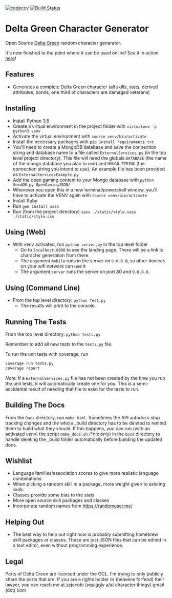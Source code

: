 [![codecov](https://codecov.io/gh/zejacobi/DeltaGreen/branch/master/graph/badge.svg)](https://codecov.io/gh/zejacobi/DeltaGreen)
[![Build Status](https://travis-ci.org/zejacobi/DeltaGreen.svg?branch=master)](https://travis-ci.org/zejacobi/DeltaGreen)

# Delta Green Character Generator
Open Source [Delta Green](http://www.delta-green.com/) random character generator.

It's now finished to the point where it can be used online!
See it in action [here](http://deltagreen.zachjacobi.com)!

## Features
* Generates a complete Delta Green character (all skills, stats, derived attributes, bonds, one 
third of characters are damaged veterans)

## Installing
* Install Python 3.5
* Create a virtual environment in the project folder with `virtualenv -p python3 venv`
* Activate the virtual environment with `source venv/bin/activate`
* Install the necessary packages with `pip install requirements.txt`
* You'll need to create a MongoDB database and save the connection string and database name to a
file called `ExternalServices.py` (in the top level project directory). This file will need the 
globals `DATABASE` (the name of the mongo database you plan to use) and `MONGO_STRING` 
(the connection string you intend to use). An example file has been provided as 
`ExternalServicesExample.py`
* Add the open gaming content to your Mongo database with `python SeedDB.py OpenGamingJSON/`
* Whenever you open this in a new terminal/powershell window, you'll have to activate the VENV again
with `source venv/bin/activate`
* Install Ruby
* Run `gem install sass`
* Run (from the project directory) `sass ./static/style.sass ./static/style.css`

## Using (Web)
* With venv activated, run `python server.py` in the top level folder
    * Go to `localhost:8080` to see the landing page. There will be a link to character
    generation from there.
    * The argument `mobile` runs in the server on `0.0.0.0`, so other devices on your
    wifi network can use it
    * The argument `server` runs the server on port 80 and `0.0.0.0`.

## Using (Command Line)
* From the top level directory: `python Test.py`
    * The results will print to the console.

## Running The Tests
From the top level directory: `python tests.py`

Remember to add all new tests to the `tests.py` file.

To run the unit tests with coverage, run
```bash
coverage run tests.py
coverage report
```

*Note:* If a `ExternalServices.py` file has not been created by the time you run the unit tests,
it will automatically create one for you. This is a semi-accidental result of needing that file
to exist for the tests to run. 

## Building The Docs
From the `Docs` directory, run `make html`. 
Sometimes the API autodocs stop tracking changes and the whole _build directory has to be deleted
to remind them to build what they should. If this happens, you can run (with an activated venv) the
script `make_docs.sh` (*nix only) in the `Docs` directory to handle deleting the _build folder
automatically before building the updated docs.

## Wishlist
* Language families/association scores to give more realistic language combinations
* When picking a random skill in a package, more weight given to existing skills
* Classes provide some bias to the stats
* More open source skill packages and classes
* Incorporate random names from https://randomuser.me/

## Helping Out
* The best way to help out right now is probably submitting homebrew skill packages or classes.
These are just JSON files that can be edited in a text editor, even without programming experience.

## Legal
Parts of Delta Green are licensed under the OGL. I'm trying to only publicly share the parts that
are. If you are a rights holder or (heavens forfend) their lawyer, you can reach me at 
zejacobi (squiggly a/at character thingy) gmail (dot) com